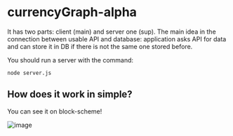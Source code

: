 # currencyGraph-alpha

It has two parts: client (main) and server one (sup). The main idea in the connection between usable API and database: application asks API for data and can store it in DB if there is not the same one stored before.  

You should run a server with the command:

```
node server.js
```

## How does it work in simple?

You can see it on block-scheme!

![image](https://github.com/S-Kulibaba/currencyGraph-alpha/assets/115686477/2955f3cc-7f8a-416c-96ee-56f0e4b87ffd)


